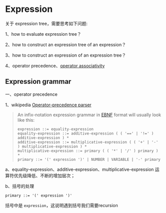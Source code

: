 # Expression 

关于 expression tree，需要思考如下问题: 

1、how to evaluate expression tree？

2、how to construct an expression tree of an expression？

3、how to construct an expression of an expression tree？

4、operator precedence、[operator associativity](https://en.wikipedia.org/wiki/Operator_associativity) 



## Expression grammar

一、operator precedence

1、wikipedia [Operator-precedence parser](https://en.wikipedia.org/wiki/Operator-precedence_parser)

> An infix-notation expression grammar in [EBNF](https://en.wikipedia.org/wiki/EBNF) format will usually look like this:
>
> ```
> expression ::= equality-expression
> equality-expression ::= additive-expression ( ( '==' | '!=' ) additive-expression ) *
> additive-expression ::= multiplicative-expression ( ( '+' | '-' ) multiplicative-expression ) *
> multiplicative-expression ::= primary ( ( '*' | '/' ) primary ) *
> primary ::= '(' expression ')' | NUMBER | VARIABLE | '-' primary
> ```

a、equality-expression、additive-expression、multiplicative-expression 运算符优先级降低、不断的增加层次；

b、括号的处理

```
primary ::= '(' expression ')' 
```

括号中是 `expression`，这说明遇到括号我们需要recursion
